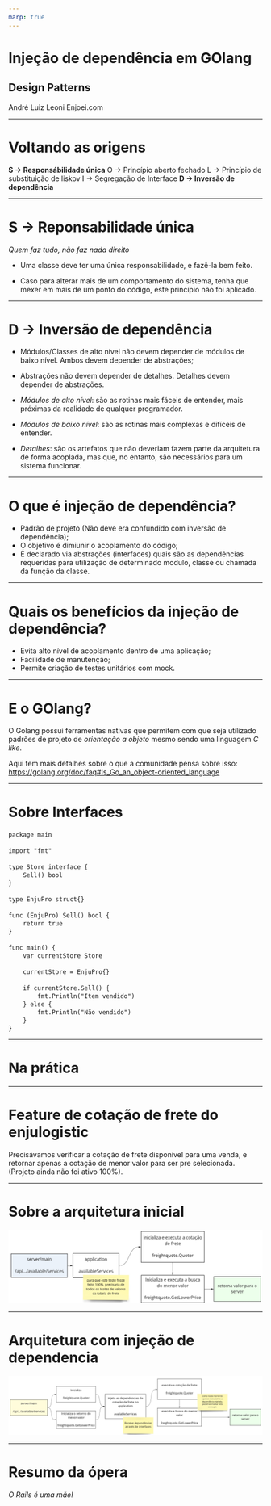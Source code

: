 ```yaml
---
marp: true
---
```


# Injeção de dependência em GOlang
## Design Patterns

André Luiz Leoni
Enjoei.com

---

# Voltando as origens

**S -> Responsábilidade única**
O -> Princípio aberto fechado
L -> Princípio de substituição de liskov
I -> Segregação de Interface
**D -> Inversão de dependência**

---

# S -> Reponsabilidade única

_Quem faz tudo, não faz nada direito_

* Uma classe deve ter uma única responsabilidade, e fazê-la bem feito.

* Caso para alterar mais de um comportamento do sistema, tenha que mexer em mais de um ponto do código, este princípio não foi aplicado.

---

# D -> Inversão de dependência

* Módulos/Classes de alto nível não devem depender de módulos de baixo nível. Ambos devem depender de abstrações;

* Abstrações não devem depender de detalhes. Detalhes devem depender de abstrações.

* *Módulos de alto nível*: são as rotinas mais fáceis de entender, mais próximas da realidade de qualquer programador.

* *Módulos de baixo nível*: são as rotinas mais complexas e difíceis de entender.

* *Detalhes*: são os artefatos que não deveriam fazem parte da arquitetura de forma acoplada, mas que, no entanto, são necessários para um sistema funcionar.

---

# O que é injeção de dependência?

* Padrão de projeto (Não deve era confundido com inversão de dependência);
* O objetivo é dimiunir o acoplamento do código;
* É declarado via abstrações (interfaces) quais são as dependências requeridas para utilização de determinado modulo, classe ou chamada da função da classe.

---

# Quais os benefícios da injeção de dependência?

* Evita alto nível de acoplamento dentro de uma aplicação;
* Facilidade de manutenção;
* Permite criação de testes unitários com mock.

---

# E o GOlang?

O Golang possui ferramentas nativas que permitem com que seja utilizado padrões de projeto de _orientação a objeto_ mesmo sendo uma linguagem _C like_.

Aqui tem mais detalhes sobre o que a comunidade pensa sobre isso: https://golang.org/doc/faq#Is_Go_an_object-oriented_language

---

# Sobre Interfaces

```
package main

import "fmt"

type Store interface {
	Sell() bool
}

type EnjuPro struct{}

func (EnjuPro) Sell() bool {
	return true
}

func main() {
	var currentStore Store

	currentStore = EnjuPro{}

	if currentStore.Sell() {
		fmt.Println("Item vendido")
	} else {
		fmt.Println("Não vendido")
	}
}
```

---

# Na prática

---

# Feature de cotação de frete do enjulogistic

Precisávamos verificar a cotação de frete disponível para uma venda, e retornar apenas a cotação de menor valor para ser pre selecionada. (Projeto ainda não foi ativo 100%).

---

# Sobre a arquitetura inicial

![cotacao_1](cotacao_1.jpg)

---

# Arquitetura com injeção de dependencia

![cotacao_1](cotacao_2.jpg)

---

# Resumo da ópera

_O Rails é uma mãe!_
